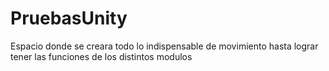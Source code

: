 # PruebasUnity
 Espacio donde se creara todo lo indispensable de movimiento hasta lograr tener las funciones de los distintos modulos
